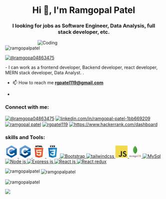 <h1 align="center">Hi 👋, I'm Ramgopal Patel</h1>
<h3 align="center">I looking for jobs as Software Engineer, Data Analysis, full stack developer, etc.</h3>

<img src="https://camo.githubusercontent.com/4d9f5ecceb711eec6e2018f38a5677dc657c9738d4a65ba3b928c41c0a45b439/68747470733a2f2f6d69726f2e6d656469756d2e636f6d2f6d61782f313336302f302a37513379765349765f7430696f4a2d5a2e676966" alt="Coding" width="400" align="right" >

<p align="left"> <img src="https://komarev.com/ghpvc/?username=ramgopalpatel&label=Profile%20views&color=0e75b6&style=flat" alt="ramgopalpatel" /> </p>

<p align="left"> <a href="https://twitter.com/@ramgopa04863475" target="blank"><img src="https://img.shields.io/twitter/follow/@ramgopa04863475?logo=twitter&style=for-the-badge" alt="@ramgopa04863475" /></a> </p>
- I can work as a frontend developer, Backend developer, react developer, MERN stack developer, Data Analyst.
.

- 📫 How to reach me **rgpatel119@gmail.com**

- 

<h3 align="left">Connect with me:</h3>
<p align="left">
<a href="https://twitter.com/@ramgopa04863475" target="blank"><img align="center" src="https://raw.githubusercontent.com/rahuldkjain/github-profile-readme-generator/master/src/images/icons/Social/twitter.svg" alt="@ramgopa04863475" height="30" width="40" /></a>
<a href="https://linkedin.com/in/linkedin.com/in/ramgopal-patel-1bb669209" target="blank"><img align="center" src="https://raw.githubusercontent.com/rahuldkjain/github-profile-readme-generator/master/src/images/icons/Social/linked-in-alt.svg" alt="linkedin.com/in/ramgopal-patel-1bb669209" height="30" width="40" /></a>
<a href="https://www.facebook.com/ramgopal.patel.169067/l" target="blank"><img align="center" src="https://raw.githubusercontent.com/rahuldkjain/github-profile-readme-generator/master/src/images/icons/Social/facebook.svg" alt="ramgopal patel" height="30" width="40" /></a>
<a href="https://instagram.com/rgpatel119" target="blank"><img align="center" src="https://raw.githubusercontent.com/rahuldkjain/github-profile-readme-generator/master/src/images/icons/Social/instagram.svg" alt="rgpatel119" height="30" width="40" /></a>
<a href="https://www.hackerrank.com/https:@rgpatel119" target="blank"><img align="center" src="https://raw.githubusercontent.com/rahuldkjain/github-profile-readme-generator/master/src/images/icons/Social/hackerrank.svg" alt="https://www.hackerrank.com/dashboard" height="30" width="40" /></a>


</p>
<h3 align="left">skills and Tools:</h3>

<p align="left"><a href="https://www.cprogramming.com/" target="_blank" rel="noreferrer"> <img src="https://raw.githubusercontent.com/devicons/devicon/master/icons/c/c-original.svg" alt="c" width="40" height="40"/> </a><a href="https://isocpp.org/" target="_blank" rel="noreferrer"> <img src="https://raw.githubusercontent.com/devicons/devicon/master/icons/cplusplus/cplusplus-original.svg" alt="cplusplus" width="40" height="40"/> </a><a href="https://html.com/" target="_blank" rel="noreferrer"> <img src="https://raw.githubusercontent.com/devicons/devicon/master/icons/html5/html5-original-wordmark.svg" alt="html" width="40" height="40"/> </a> <a href="https://www.css3.com/" target="_blank" rel="noreferrer"> <img src="https://raw.githubusercontent.com/devicons/devicon/master/icons/css3/css3-original-wordmark.svg" alt="css3" width="40" height="40"/> </a> <a href="https://getbootstrap.com/docs/5.0/getting-started/introduction/" target="_blank" rel="noreferrer"> <img src="https://upload.wikimedia.org/wikipedia/commons/thumb/b/b2/Bootstrap_logo.svg/1280px-Bootstrap_logo.svg.png" alt="Bootstrap" width="40" height="40"/> </a> <a href="https://tailwindcss.com/" target="_blank" rel="noreferrer"> <img src="https://res.cloudinary.com/practicaldev/image/fetch/s--6ebjy0LI--/c_imagga_scale,f_auto,fl_progressive,h_1080,q_auto,w_1080/https://dev-to-uploads.s3.amazonaws.com/uploads/articles/dxy1c2bvl6odeo52dodk.jpg" alt="tailwindcss" width="40" height="40"/> </a> <a href="https://www.javascript.com/" target="_blank" rel="noreferrer"> <img src="https://raw.githubusercontent.com/devicons/devicon/master/icons/javascript/javascript-original.svg" alt="Javascript" width="40" height="40"/> </a> <a href="https://www.mongodb.com/" target="_blank" rel="noreferrer"> <img src="https://raw.githubusercontent.com/devicons/devicon/master/icons/mongodb/mongodb-original-wordmark.svg" alt="MongoDB" width="40" height="40"/> </a> <a href="https://www.mysql.com/" target="_blank" rel="noreferrer"> <img src="https://1000logos.net/wp-content/uploads/2020/08/MySQL-Logo.jpg" alt="MySql" width="40" height="40"/> </a> <a href="https://nodejs.org/en" target="_blank" rel="noreferrer"> <img src="https://w7.pngwing.com/pngs/240/632/png-transparent-deploying-node-js-website-development-javascript-web-application-vue-js-text-rectangle-logo.png" alt="Node js" width="40" height="40"/> </a> <a href="https://expressjs.com/" target="_blank" rel="noreferrer"> <img src="https://adware-technologies.s3.amazonaws.com/uploads/technology/thumbnail/20/express-js.png" alt="Express js" width="40" height="40"/> </a> <a href="https://react.dev/" target="_blank" rel="noreferrer"> <img src="https://shethink.in/wp-content/uploads/2021/07/react.js-img.png" alt="React js" width="40" height="40"/> </a><a href="https://react-redux.js.org/" target="_blank" rel="noreferrer"> <img src="https://encrypted-tbn0.gstatic.com/images?q=tbn:ANd9GcTIjQ4YAZpu-gxIpNswMFmtIzbCotsTLMzIMJoBvcaYxw&s" alt="React redux" width="40" height="40"/> </a> </p>

<p><img align="left" src="https://github-readme-stats.vercel.app/api/top-langs?username=ramgopalpatel&show_icons=true&locale=en&layout=compact" alt="ramgopalpatel" /></p>

<p>&nbsp;<img align="center" src="https://github-readme-stats.vercel.app/api?username=ramgopalpatel&show_icons=true&locale=en" alt="ramgopalpatel" /></p>

<p><img align="center" src="https://github-readme-streak-stats.herokuapp.com/?user=ramgopalpatel&" alt="ramgopalpatel" /></p>

![](https://activity-graph.herokuapp.com/graph?username=Ramgopalpatel&theme=react-dark&area=true)
